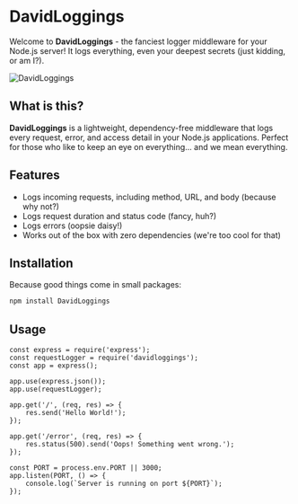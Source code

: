 # DavidLoggings

Welcome to **DavidLoggings** - the fanciest logger middleware for your Node.js server! It logs everything, even your deepest secrets (just kidding, or am I?).

![DavidLoggings](https://media.giphy.com/media/3og0IKMmj5VxZ5scKQ/giphy.gif)

## What is this?

**DavidLoggings** is a lightweight, dependency-free middleware that logs every request, error, and access detail in your Node.js applications. Perfect for those who like to keep an eye on everything... and we mean everything.

## Features

- Logs incoming requests, including method, URL, and body (because why not?)
- Logs request duration and status code (fancy, huh?)
- Logs errors (oopsie daisy!)
- Works out of the box with zero dependencies (we're too cool for that)

## Installation

Because good things come in small packages:

```sh
npm install DavidLoggings
```

## Usage

```
const express = require('express');
const requestLogger = require('davidloggings');
const app = express();

app.use(express.json());
app.use(requestLogger);

app.get('/', (req, res) => {
    res.send('Hello World!');
});

app.get('/error', (req, res) => {
    res.status(500).send('Oops! Something went wrong.');
});

const PORT = process.env.PORT || 3000;
app.listen(PORT, () => {
    console.log(`Server is running on port ${PORT}`);
});
```
